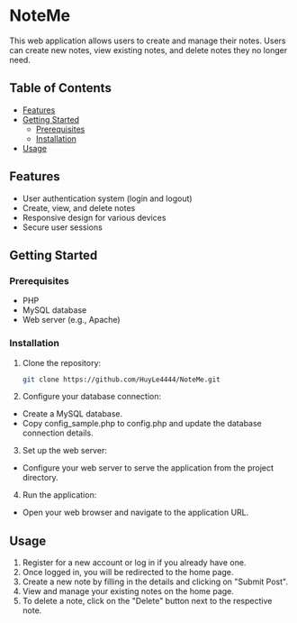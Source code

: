 # NoteMe

This web application allows users to create and manage their notes. Users can create new notes, view existing notes, and delete notes they no longer need.

## Table of Contents

- [Features](#features)
- [Getting Started](#getting-started)
  - [Prerequisites](#prerequisites)
  - [Installation](#installation)
- [Usage](#usage)

## Features

- User authentication system (login and logout)
- Create, view, and delete notes
- Responsive design for various devices
- Secure user sessions

## Getting Started

### Prerequisites

- PHP
- MySQL database
- Web server (e.g., Apache)

### Installation

1. Clone the repository:

   ```bash
   git clone https://github.com/HuyLe4444/NoteMe.git
2. Configure your database connection:

- Create a MySQL database.
- Copy config_sample.php to config.php and update the database connection details.

3. Set up the web server:
- Configure your web server to serve the application from the project directory.
4. Run the application:
- Open your web browser and navigate to the application URL.

## Usage

1. Register for a new account or log in if you already have one.
2. Once logged in, you will be redirected to the home page.
3. Create a new note by filling in the details and clicking on "Submit Post".
4. View and manage your existing notes on the home page.
5. To delete a note, click on the "Delete" button next to the respective note.
